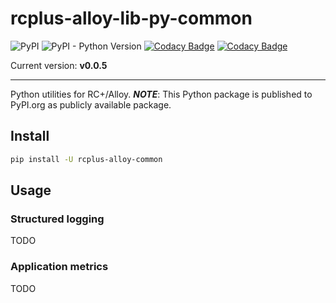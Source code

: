 # rcplus-alloy-lib-py-common

![PyPI](https://img.shields.io/pypi/v/rcplus-alloy-common)
![PyPI - Python Version](https://img.shields.io/pypi/pyversions/rcplus-alloy-common)
[![Codacy Badge](https://app.codacy.com/project/badge/Grade/c215bf6e2fbc4c9fb8230b7c7d237686)](https://www.codacy.com?utm_source=github.com&amp;utm_medium=referral&amp;utm_content=ringier-data/rcplus-alloy-lib-py-common&amp;utm_campaign=Badge_Grade)
[![Codacy Badge](https://app.codacy.com/project/badge/Coverage/c215bf6e2fbc4c9fb8230b7c7d237686)](https://www.codacy.com?utm_source=github.com&amp;utm_medium=referral&amp;utm_content=ringier-data/rcplus-alloy-lib-py-common&amp;utm_campaign=Badge_Coverage)

Current version: **v0.0.5**

---

Python utilities for RC+/Alloy. _**NOTE**_: This Python package is published to PyPI.org as publicly available package.

## Install

```bash
pip install -U rcplus-alloy-common
```

## Usage

### Structured logging

TODO

### Application metrics

TODO
